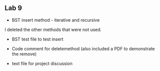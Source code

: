 ## Lab 9

* BST insert method - iterative and recursive

I deleted the other methods that were not used.

* BST test file to test insert

* Code comment for deletemethod (also included a PDF to demonstrate the remove)

* text file for project discussion

